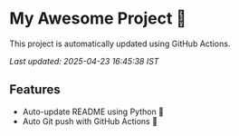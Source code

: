 # My Awesome Project 🚀

This project is automatically updated using GitHub Actions.

_Last updated: 2025-04-23 16:45:38 IST_

## Features
- Auto-update README using Python 🐍
- Auto Git push with GitHub Actions 🤖
